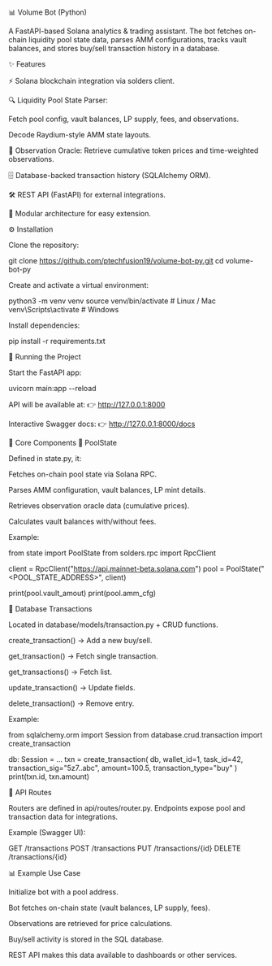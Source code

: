 📊 Volume Bot (Python)

A FastAPI-based Solana analytics & trading assistant.
The bot fetches on-chain liquidity pool state data, parses AMM configurations, tracks vault balances, and stores buy/sell transaction history in a database.

✨ Features

⚡ Solana blockchain integration via solders client.

🔍 Liquidity Pool State Parser:

Fetch pool config, vault balances, LP supply, fees, and observations.

Decode Raydium-style AMM state layouts.

📡 Observation Oracle: Retrieve cumulative token prices and time-weighted observations.

🗄 Database-backed transaction history (SQLAlchemy ORM).

🛠 REST API (FastAPI) for external integrations.

🔑 Modular architecture for easy extension.


⚙️ Installation

Clone the repository:

git clone https://github.com/ptechfusion19/volume-bot-py.git
cd volume-bot-py


Create and activate a virtual environment:

python3 -m venv venv
source venv/bin/activate   # Linux / Mac
venv\Scripts\activate      # Windows


Install dependencies:

pip install -r requirements.txt

🚀 Running the Project

Start the FastAPI app:

uvicorn main:app --reload


API will be available at:
👉 http://127.0.0.1:8000

Interactive Swagger docs:
👉 http://127.0.0.1:8000/docs

🧩 Core Components
🔹 PoolState

Defined in state.py, it:

Fetches on-chain pool state via Solana RPC.

Parses AMM configuration, vault balances, LP mint details.

Retrieves observation oracle data (cumulative prices).

Calculates vault balances with/without fees.

Example:

from state import PoolState
from solders.rpc import RpcClient

client = RpcClient("https://api.mainnet-beta.solana.com")
pool = PoolState("<POOL_STATE_ADDRESS>", client)

print(pool.vault_amout)
print(pool.amm_cfg)

🔹 Database Transactions

Located in database/models/transaction.py + CRUD functions.

create_transaction() → Add a new buy/sell.

get_transaction() → Fetch single transaction.

get_transactions() → Fetch list.

update_transaction() → Update fields.

delete_transaction() → Remove entry.

Example:

from sqlalchemy.orm import Session
from database.crud.transaction import create_transaction

db: Session = ...
txn = create_transaction(
    db, wallet_id=1, task_id=42,
    transaction_sig="5z7..abc",
    amount=100.5, transaction_type="buy"
)
print(txn.id, txn.amount)

🔹 API Routes

Routers are defined in api/routes/router.py.
Endpoints expose pool and transaction data for integrations.

Example (Swagger UI):

GET /transactions
POST /transactions
PUT /transactions/{id}
DELETE /transactions/{id}

📊 Example Use Case

Initialize bot with a pool address.

Bot fetches on-chain state (vault balances, LP supply, fees).

Observations are retrieved for price calculations.

Buy/sell activity is stored in the SQL database.

REST API makes this data available to dashboards or other services.
